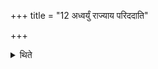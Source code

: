 +++
title = "12 अध्वर्युं राज्याय परिददाति"

+++

<details><summary>थिते</summary>

अध्वर्युं राज्याय परिददाति १२
</details>
